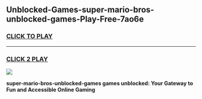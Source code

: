 
## Unblocked-Games-super-mario-bros-unblocked-games-Play-Free-7ao6e
<h3>
<a href="https://premium76.site?title=super-mario-bros-unblocked-games&ref=19M">CLICK TO PLAY</a></h3>
<hr>

<h3>
<a href="https://premium76.site?title=super-mario-bros-unblocked-games&ref=19M">CLICK 2 PLAY</a>
  
</h3>

<a href="https://premium76.site?title=super-mario-bros-unblocked-games&ref=19M"><img src="https://clearcache.store/games.png"></a>


**super-mario-bros-unblocked-games games unblocked: Your Gateway to Fun and Accessible Online Gaming**
